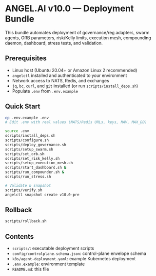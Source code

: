 # ANGEL.AI v10.0 — Deployment Bundle

This bundle automates deployment of governance/reg adapters, swarm agents, ORB parameters,
risk/Kelly limits, execution mesh, compounding daemon, dashboard, stress tests, and validation.

## Prerequisites
- Linux host (Ubuntu 20.04+ or Amazon Linux 2 recommended)
- `angelctl` installed and authenticated to your environment
- Network access to NATS, Redis, and exchanges
- `jq`, `bc`, `curl`, and `git` installed (or run `scripts/install_deps.sh`)
- Populate `.env` from `.env.example`

## Quick Start
```bash
cp .env.example .env
# Edit .env with real values (NATS/Redis URLs, keys, NAV, MAX_DD)

source .env
scripts/install_deps.sh
scripts/configure.sh
scripts/deploy_governance.sh
scripts/setup_swarm.sh
scripts/set_orb.sh
scripts/set_risk_kelly.sh
scripts/setup_execution_mesh.sh
scripts/start_dashboard.sh &
scripts/run_compounder.sh &
scripts/run_stress.sh

# Validate & snapshot
scripts/verify.sh
angelctl snapshot create v10.0-pre
```

## Rollback
```bash
scripts/rollback.sh
```

## Contents
- `scripts/`: executable deployment scripts
- `config/controlplane.schema.json`: control-plane envelope schema
- `k8s/agent-deployment.yaml`: example Kubernetes deployment
- `.env.example`: environment template
- `README.md`: this file
